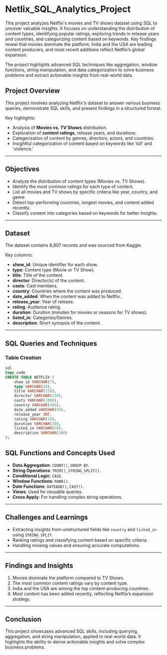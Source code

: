 # Netlix_SQL_Analytics_Project
This project analyzes Netflix's movies and TV shows dataset using SQL to uncover valuable insights. It focuses on understanding the distribution of content types, identifying popular ratings, exploring trends in release years and countries, and categorizing content based on keywords. Key findings reveal that movies dominate the platform, India and the USA are leading content producers, and most recent additions reflect Netflix’s global expansion. 

The project highlights advanced SQL techniques like aggregation, window functions, string manipulation, and data categorization to solve business problems and extract actionable insights from real-world data.

## **Project Overview**

This project involves analyzing Netflix's dataset to answer various business queries, demonstrate SQL skills, and present findings in a structured format.

Key highlights:

- Analysis of **Movies vs. TV Shows** distribution.
- Exploration of **content ratings**, release years, and durations.
- Categorization of content by genres, directors, actors, and countries.
- Insightful categorization of content based on keywords like 'kill' and 'violence.'

---

## **Objectives**

- Analyze the distribution of content types (Movies vs. TV Shows).
- Identify the most common ratings for each type of content.
- List all movies and TV shows by specific criteria like year, country, and genre.
- Detect top-performing countries, longest movies, and content added recently.
- Classify content into categories based on keywords for better insights.

---

## **Dataset**

The dataset contains 8,807 records and was sourced from Kaggle.

Key columns:

- **show_id**: Unique identifier for each show.
- **type**: Content type (Movie or TV Show).
- **title**: Title of the content.
- **director**: Director(s) of the content.
- **casts**: Cast members.
- **country**: Countries where the content was produced.
- **date_added**: When the content was added to Netflix.
- **release_year**: Year of release.
- **rating**: Audience rating.
- **duration**: Duration (minutes for movies or seasons for TV shows).
- **listed_in**: Categories/Genres.
- **description**: Short synopsis of the content.

---

## **SQL Queries and Techniques**

### **Table Creation**

```sql
sql
Copy code
CREATE TABLE NETFLIX (
    show_id VARCHAR(7),
    type VARCHAR(20),
    title VARCHAR(150),
    director VARCHAR(250),
    casts VARCHAR(1000),
    country VARCHAR(400),
    date_added VARCHAR(50),
    release_year INT,
    rating VARCHAR(10),
    duration VARCHAR(20),
    listed_in VARCHAR(50),
    description VARCHAR(300)
);

```

## **SQL Functions and Concepts Used**

- **Data Aggregation**: `COUNT()`, `GROUP BY`.
- **String Operations**: `TRIM()`, `STRING_SPLIT()`.
- **Conditional Logic**: `CASE`.
- **Window Functions**: `RANK()`.
- **Date Functions**: `DATEADD()`, `CAST()`.
- **Views**: Used for reusable queries.
- **Cross Apply**: For handling complex string operations.

---

## **Challenges and Learnings**

- Extracting insights from unstructured fields like `country` and `listed_in` using `STRING_SPLIT`.
- Ranking ratings and classifying content based on specific criteria.
- Handling missing values and ensuring accurate computations.

---

## **Findings and Insights**

1. Movies dominate the platform compared to TV Shows.
2. The most common content ratings vary by content type.
3. India and the USA are among the top content-producing countries.
4. Most content has been added recently, reflecting Netflix’s expansion strategy.

---

## **Conclusion**

This project showcases advanced SQL skills, including querying, aggregation, and string manipulation, applied to real-world data. It highlights the ability to derive actionable insights and solve complex business problems.

